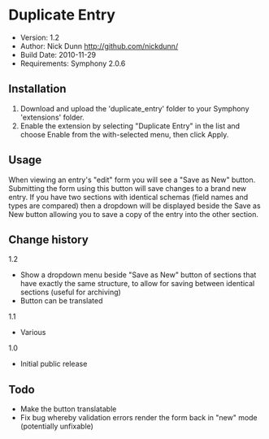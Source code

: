 # Duplicate Entry

* Version: 1.2
* Author: Nick Dunn <http://github.com/nickdunn/>
* Build Date: 2010-11-29
* Requirements: Symphony 2.0.6

## Installation

1. Download and upload the 'duplicate_entry' folder to your Symphony 'extensions' folder.
2. Enable the extension by selecting "Duplicate Entry" in the list and choose Enable from the with-selected menu, then click Apply.

## Usage

When viewing an entry's "edit" form you will see a "Save as New" button. Submitting the form using this button will save changes to a brand new entry. If you have two sections with identical schemas (field names and types are compared) then a dropdown will be displayed beside the Save as New button allowing you to save a copy of the entry into the other section.

## Change history

1.2
- Show a dropdown menu beside "Save as New" button of sections that have exactly the same structure, to allow for saving between identical sections (useful for archiving)
- Button can be translated

1.1
- Various

1.0
- Initial public release

## Todo
* Make the button translatable
* Fix bug whereby validation errors render the form back in "new" mode (potentially unfixable)